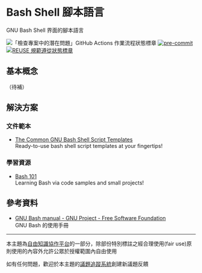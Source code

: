 # Bash Shell 腳本語言

GNU Bash Shell 界面的腳本語言 

![「檢查專案中的潛在問題」GitHub Actions 作業流程狀態標章](https://github.com/libre-knowledge/bash-scripting-language/actions/workflows/check-potential-problems.yml/badge.svg "本專案使用 GitHub Actions 自動化檢查專案中的潛在問題") [![pre-commit](https://img.shields.io/badge/pre--commit-enabled-brightgreen?logo=pre-commit&logoColor=white "本專案使用 pre-commit 檢查專案中的潛在問題")](https://github.com/pre-commit/pre-commit) [![REUSE 規範遵從狀態標章](https://api.reuse.software/badge/github.com/libre-knowledge/bash-scripting-language "本專案遵從 REUSE 規範降低軟體授權合規成本")](https://api.reuse.software/info/github.com/libre-knowledge/bash-scripting-language)

## 基本概念

（待補）

## 解決方案

### 文件範本

* [The Common GNU Bash Shell Script Templates](<https://github.com/the-common/bash-script-templates/>)  
  Ready-to-use bash shell script templates at your fingertips!

### 學習資源

* [Bash 101](https://github.com/bash-101/bash-101)  
  Learning Bash via code samples and small projects!

## 參考資料

* [GNU Bash manual - GNU Project - Free Software Foundation](https://www.gnu.org/software/bash/manual/)  
  GNU Bash 的使用手冊

---

本主題為[自由知識協作平台](https://libre-knowledge.github.io/)的一部分，除部份特別標註之經合理使用(fair use)原則使用的內容外允許公眾於授權範圍內自由使用

如有任何問題，歡迎於本主題的[議題追蹤系統](https://github.com/libre-knowledge/bash-scripting-language/issues)創建新議題反饋
